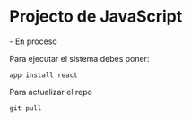 <h1>Projecto de JavaScript</h1>
- En proceso

Para ejecutar el sistema debes poner:

```app install react```

Para actualizar el repo

```git pull```
